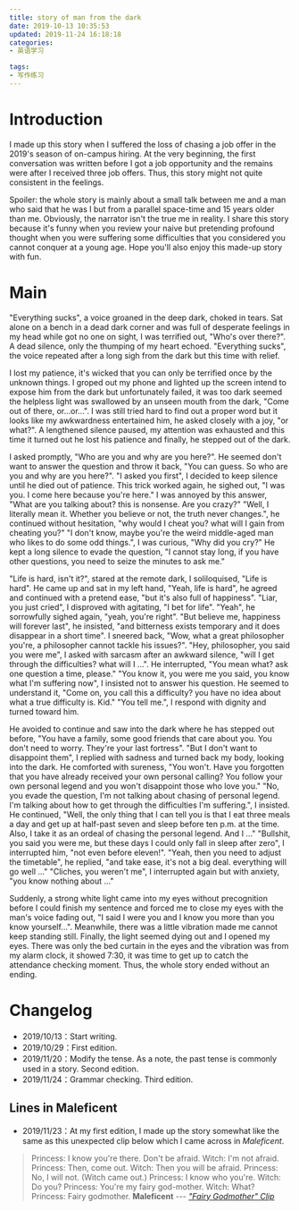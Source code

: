 ```yaml
---
title: story of man from the dark
date: 2019-10-13 10:35:53
updated: 2019-11-24 16:18:18
categories:
- 英语学习

tags:
- 写作练习
---
```

# Introduction
I made up this story when I suffered the loss of chasing a job offer in the 2019's season of on-campus hiring. At the very beginning, the first conversation was written before I got a job opportunity and the remains were after I received three job offers. Thus, this story might not quite consistent in the feelings.

Spoiler: the whole story is mainly about a small talk between me and a man who said that he was I but from a parallel space-time and 15 years older than me. Obviously, the narrator isn't the true me in reality. I share this story because it's funny when you review your naive but pretending profound thought when you were suffering some difficulties that you considered you cannot conquer at a young age. Hope you'll also enjoy this made-up story with fun.

<!-- more -->
# Main
[//]: # (TODO:Zoking:2019/12/03)
[//]: # (关于环境与人物部分的描写，可以参考怀特的散文)
[//]: # (DUE:Zoking:2019/12/03)
"Everything sucks", a voice groaned in the deep dark, choked in tears.
Sat alone on a bench in a dead dark corner and was full of desperate feelings in my head while got no one on sight, I was terrified out, "Who's over there?".
A dead silence, only the thumping of my heart echoed.
"Everything sucks", the voice repeated after a long sigh from the dark but this time with relief.

I lost my patience, it's wicked that you can only be terrified once by the unknown things.
I groped out my phone and lighted up the screen intend to expose him from the dark but unfortunately failed, it was too dark seemed the helpless light was swallowed by an unseen mouth from the dark, "Come out of there, or...or...".
I was still tried hard to find out a proper word but it looks like my awkwardness entertained him, he asked closely with a joy, "or what?".
A lengthened silence paused, my attention was exhausted and this time it turned out he lost his patience and finally, he stepped out of the dark.

I asked promptly, "Who are you and why are you here?".
He seemed don't want to answer the question and throw it back, "You can guess. So who are you and why are you here?".
"I asked you first", I decided to keep silence until he died out of patience.
This trick worked again, he sighed out, "I was you. I come here because you're here."
I was annoyed by this answer, "What are you talking about? this is nonsense. Are you crazy?"
"Well, I literally mean it. Whether you believe or not, the truth never changes.", he continued without hesitation, "why would I cheat you? what will I gain from cheating you?"
"I don't know, maybe you're the weird middle-aged man who likes to do some odd things.", I was curious, "Why did you cry?"
He kept a long silence to evade the question, "I cannot stay long, if you have other questions, you need to seize the minutes to ask me."

"Life is hard, isn't it?", stared at the remote dark, I soliloquised, "Life is hard".
He came up and sat in my left hand, "Yeah, life is hard", he agreed and continued with a pretend ease, "but it's also full of happiness".
"Liar, you just cried", I disproved with agitating, "I bet for life".
"Yeah", he sorrowfully sighed again, "yeah, you're right". "But believe me, happiness will forever last", he insisted, "and bitterness exists temporary and it does disappear in a short time".
I sneered back, "Wow, what a great philosopher you're, a philosopher cannot tackle his issues?".
"Hey, philosopher, you said you were me", I asked with sarcasm after an awkward silence, "will I get through the difficulties? what will I ...".
He interrupted, "You mean what? ask one question a time, please."
"You know it, you were me you said, you know what I'm suffering now", I insisted not to answer his question.
He seemed to understand it, "Come on, you call this a difficulty? you have no idea about what a true difficulty is. Kid."
"You tell me.", I respond with dignity and turned toward him.

He avoided to continue and saw into the dark where he has stepped out before, "You have a family, some good friends that care about you. You don't need to worry. They're your last fortress".
"But I don't want to disappoint them", I replied with sadness and turned back my body, looking into the dark.
He comforted with sureness, "You won't. Have you forgotten that you have already received your own personal calling? You follow your own personal legend and you won't disappoint those who love you."
"No, you evade the question, I'm not talking about chasing of personal legend. I'm talking about how to get through the difficulties I'm suffering.", I insisted.
He continued, "Well, the only thing that I can tell you is that I eat three meals a day and get up at half-past seven and sleep before ten p.m. at the time. Also, I take it as an ordeal of chasing the personal legend. And I ..."
"Bullshit, you said you were me, but these days I could only fall in sleep after zero", I interrupted him, "not even before eleven!".
"Yeah, then you need to adjust the timetable", he replied, "and take ease, it's not a big deal. everything will go well ..."
"Cliches, you weren't me", I interrupted again but with anxiety, "you know nothing about ..."

Suddenly, a strong white light came into my eyes without precognition before I could finish my sentence and forced me to close my eyes with the man's voice fading out, "I said I were you and I know you more than you know yourself...". Meanwhile, there was a little vibration made me cannot keep standing still. Finally, the light seemed dying out and I opened my eyes. There was only the bed curtain in the eyes and the vibration was from my alarm clock, it showed 7:30, it was time to get up to catch the attendance checking moment. Thus, the whole story ended without an ending.

# Changelog
- 2019/10/13：Start writing.
- 2019/10/29：First edition.
- 2019/11/20：Modify the tense. As a note, the past tense is commonly used in a story. Second edition.
- 2019/11/24：Grammar checking. Third edition.

[//]: # (- 2019/12/09：Change recruitment to hiring.)

## Lines in Maleficent
- 2019/11/23：At my first edition, I made up the story somewhat like the same as this unexpected clip below which I came across in *Maleficent*.

> Princess: I know you're there. Don't be afraid.
> Witch: I'm not afraid.
> Princess: Then, come out.
> Witch: Then you will be afraid.
> Princess: No, I will not.
> (Witch came out.)
> Princess: I know who you're.
> Witch: Do you?
> Princess: You're my fairy god-mother.
> Witch: What?
> Princess: Fairy godmother.
> **Maleficent** --- <cite>["Fairy Godmother" Clip](https://www.youtube.com/watch?v=S4ERUpmf3MI)</cite>
